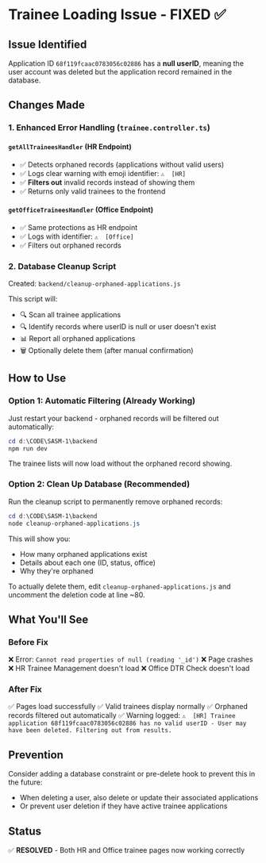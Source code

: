 # Trainee Loading Issue - FIXED ✅

## Issue Identified
Application ID `68f119fcaac0783056c02886` has a **null userID**, meaning the user account was deleted but the application record remained in the database.

## Changes Made

### 1. Enhanced Error Handling (`trainee.controller.ts`)

#### `getAllTraineesHandler` (HR Endpoint)
- ✅ Detects orphaned records (applications without valid users)
- ✅ Logs clear warning with emoji identifier: `⚠️  [HR]`
- ✅ **Filters out** invalid records instead of showing them
- ✅ Returns only valid trainees to the frontend

#### `getOfficeTraineesHandler` (Office Endpoint)
- ✅ Same protections as HR endpoint
- ✅ Logs with identifier: `⚠️  [Office]`
- ✅ Filters out orphaned records

### 2. Database Cleanup Script

Created: `backend/cleanup-orphaned-applications.js`

This script will:
- 🔍 Scan all trainee applications
- 🔍 Identify records where userID is null or user doesn't exist
- 📊 Report all orphaned applications
- 🗑️ Optionally delete them (after manual confirmation)

## How to Use

### Option 1: Automatic Filtering (Already Working)
Just restart your backend - orphaned records will be filtered out automatically:

```powershell
cd d:\CODE\SASM-1\backend
npm run dev
```

The trainee lists will now load without the orphaned record showing.

### Option 2: Clean Up Database (Recommended)
Run the cleanup script to permanently remove orphaned records:

```powershell
cd d:\CODE\SASM-1\backend
node cleanup-orphaned-applications.js
```

This will show you:
- How many orphaned applications exist
- Details about each one (ID, status, office)
- Why they're orphaned

To actually delete them, edit `cleanup-orphaned-applications.js` and uncomment the deletion code at line ~80.

## What You'll See

### Before Fix
❌ Error: `Cannot read properties of null (reading '_id')`
❌ Page crashes
❌ HR Trainee Management doesn't load
❌ Office DTR Check doesn't load

### After Fix
✅ Pages load successfully
✅ Valid trainees display normally
✅ Orphaned records filtered out automatically
✅ Warning logged: `⚠️  [HR] Trainee application 68f119fcaac0783056c02886 has no valid userID - User may have been deleted. Filtering out from results.`

## Prevention

Consider adding a database constraint or pre-delete hook to prevent this in the future:
- When deleting a user, also delete or update their associated applications
- Or prevent user deletion if they have active trainee applications

## Status
✅ **RESOLVED** - Both HR and Office trainee pages now working correctly
